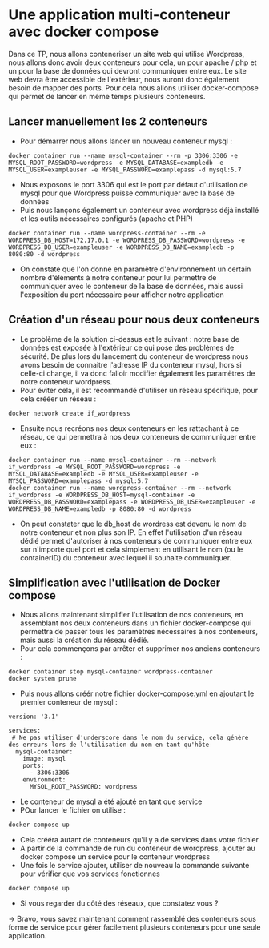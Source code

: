 # Une application multi-conteneur avec docker compose

Dans ce TP, nous allons conteneriser un site web qui utilise Wordpress, nous allons donc avoir deux conteneurs pour cela, un pour apache / php et un pour la base de données qui devront communiquer entre eux. Le site web devra être accessible de l'extérieur, nous auront donc également besoin de mapper des ports.
Pour cela nous allons utiliser  docker-compose qui permet de lancer en même temps plusieurs conteneurs.

## Lancer manuellement les 2 conteneurs 
- Pour démarrer nous allons lancer un nouveau conteneur mysql :
```
docker container run --name mysql-container --rm -p 3306:3306 -e MYSQL_ROOT_PASSWORD=wordpress -e MYSQL_DATABASE=exampledb -e MYSQL_USER=exampleuser -e MYSQL_PASSWORD=examplepass -d mysql:5.7
```
- Nous exposons le port 3306 qui est le port par défaut d'utilisation de mysql pour que Wordpress puisse communiquer avec la base de données
- Puis nous lançons également un conteneur avec wordpress déjà installé et les outils nécessaires configurés (apache et PHP)
```
docker container run --name wordpress-container --rm -e WORDPRESS_DB_HOST=172.17.0.1 -e WORDPRESS_DB_PASSWORD=wordpress -e WORDPRESS_DB_USER=exampleuser -e WORDPRESS_DB_NAME=exampledb -p 8080:80 -d wordpress
```
- On constate que l'on donne en paramètre d'environnement un certain nombre d'éléments à notre conteneur pour lui permettre de communiquer avec le conteneur de la base de données, mais aussi l'exposition du port nécessaire pour afficher notre application

## Création d'un réseau pour nous deux conteneurs 
- Le problème de la solution ci-dessus est le suivant : notre base de données est exposée à l'extérieur ce qui pose des problèmes de sécurité. De plus lors du lancement du conteneur de wordpress nous avons besoin de connaitre l'adresse IP du conteneur mysql, hors si celle-ci change, il va donc falloir modifier également les paramètres de notre conteneur wordpress.
- Pour éviter cela, il est recommandé d'utiliser un réseau spécifique, pour cela crééer un réseau :
```
docker network create if_wordpress
```
- Ensuite nous recréons nos deux conteneurs en les rattachant à ce réseau, ce qui permettra à nos deux conteneurs de communiquer entre eux :
```
docker container run --name mysql-container --rm --network if_wordpress -e MYSQL_ROOT_PASSWORD=wordpress -e MYSQL_DATABASE=exampledb -e MYSQL_USER=exampleuser -e MYSQL_PASSWORD=examplepass -d mysql:5.7
docker container run --name wordpress-container --rm --network if_wordpress -e WORDPRESS_DB_HOST=mysql-container -e WORDPRESS_DB_PASSWORD=examplepass -e WORDPRESS_DB_USER=exampleuser -e WORDPRESS_DB_NAME=exampledb -p 8080:80 -d wordpress
```
- On peut constater que le db_host de wordress est devenu le nom de notre conteneur et non plus son IP. En effet l'utilisation d'un réseau dédié permet d'autoriser à nos conteneurs de communiquer entre eux sur n'importe quel port et cela simplement en utilisant le nom (ou le containerID) du conteneur avec lequel il souhaite communiquer.

## Simplification avec l'utilisation de Docker compose
- Nous allons maintenant simplifier l'utilisation de nos conteneurs, en assemblant nos deux conteneurs dans un fichier docker-compose qui permettra de passer tous les paramètres nécessaires à nos conteneurs, mais aussi la création du réseau dédié.
- Pour cela commençons par arrêter et supprimer nos anciens conteneurs :
```
docker container stop mysql-container wordpress-container
docker system prune
```
- Puis nous allons créér notre fichier docker-compose.yml en ajoutant le premier conteneur de mysql :
```
version: '3.1'

services:
 # Ne pas utiliser d'underscore dans le nom du service, cela génère des erreurs lors de l'utilisation du nom en tant qu'hôte
  mysql-container:
    image: mysql
    ports:
      - 3306:3306
    environment:
      MYSQL_ROOT_PASSWORD: wordpress
```
- Le conteneur de mysql a été ajouté en tant que service
- POur lancer le fichier on utilise :
```
docker compose up
```
- Cela crééra autant de conteneurs qu'il y a de services dans votre fichier
- A partir de la commande de run du conteneur de wordpress, ajouter au docker compose un service pour le conteneur wordpress
- Une fois le service ajouter, utiliser de nouveau la commande suivante pour vérifier que vos services fonctionnes 
```
docker compose up
```
- Si vous regarder du côté des réseaux, que constatez vous ?

-> Bravo, vous savez maintenant comment rassemblé des conteneurs sous forme de service pour gérer facilement plusieurs conteneurs pour une seule application.
